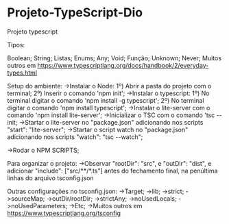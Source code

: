 # Projeto-TypeScript-Dio
Projeto typescript

Tipos:

Boolean;
String;
Listas;
Enums;
Any;
Void;
Função;
Unknown;
Never;
Muitos outros em https://www.typescriptlang.org/docs/handbook/2/everyday-types.html

Setup do ambiente:
->Instalar o Node:
 1º) Abrir a pasta do projeto com o terminal;
 2º) Inserir o comando 'npm init';
->Instalar o typescript:
 1º) No terminal digitar o comando 'npm install -g typescript';
 2º) No terminal digitar o comando 'npm install typescript';
 ->Instalar o lite-server com o comando 'npm install lite-server';
 ->Inicializar o TSC com o comando 'tsc --init;
 ->Startar o lite-server no "package.json" adicionando nos scripts "start": "lite-server";
 ->Startar o script watch no "package.json" adicionando nos scripts "watch": "tsc --watch";

->Rodar o NPM SCRIPTS;

Para organizar o projeto:
->Observar "rootDir": "src", e "outDir": "dist",  e adicionar "include": ["src/**/*.ts"] antes do fechamento final, na penúltima linhas do arquivo tsconfig.json

Outras configurações no tsconfig.json:
->Target;
->lib;
->strict;
->sourceMap;
->outDir/rootDir;
->strictAny;
->noUsedLocals;
->noUsedParameters;
->Etc;
->Muitos outros em https://www.typescriptlang.org/tsconfig

